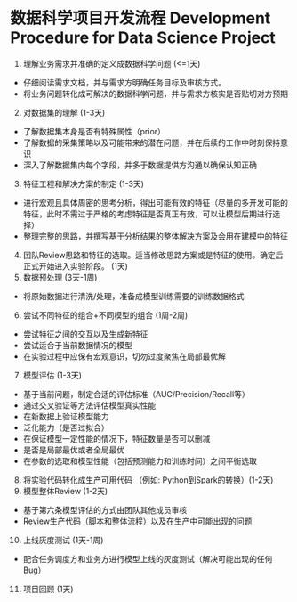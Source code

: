 
# 数据科学项目开发流程 Development Procedure for Data Science Project

1. 理解业务需求并准确的定义成数据科学问题 (<=1天)
 - 仔细阅读需求文档，并与需求方明确任务目标及审核方式。
 - 将业务问题转化成可解决的数据科学问题，并与需求方核实是否贴切对方预期
2. 对数据集的理解 (1-3天)
 - 了解数据集本身是否有特殊属性（prior）
 - 了解数据的采集策略以及可能带来的潜在问题，并在后续的工作中时刻保持意识
 - 深入了解数据集内每个字段，并多于数据提供方沟通以确保认知正确
3. 特征工程和解决方案的制定 (1-3天)
 - 进行宏观且具体周密的思考分析，得出可能有效的特征（尽量的多开发可能的特征，此时不需过于严格的考虑特征是否真正有效，可以让模型后期进行选择）
 - 整理完整的思路，并撰写基于分析结果的整体解决方案及会用在建模中的特征
4. 团队Review思路和特征的选取。适当修改思路方案或是特征的使用。确定后正式开始进入实验阶段。 (1天)
5. 数据预处理 (3天-1周)
 - 将原始数据进行清洗/处理，准备成模型训练需要的训练数据格式
6. 尝试不同特征的组合+不同模型的组合 (1周-2周)
 - 尝试特征之间的交互以及生成新特征
 - 尝试适合于当前数据情况的模型
 - 在实验过程中应保有宏观意识，切勿过度聚焦在局部最优解
7. 模型评估 (1-3天)
 - 基于当前问题，制定合适的评估标准（AUC/Precision/Recall等）
 - 通过交叉验证等方法评估模型真实性能
 - 在新数据上验证模型能力
 - 泛化能力（是否过拟合）
 - 在保证模型一定性能的情况下，特征数量是否可以删减
 - 是否是局部最优或者全局最优
 - 在参数的选取和模型性能（包括预测能力和训练时间）之间平衡选取
8. 将实验代码转化成生产可用代码 （例如: Python到Spark的转换）(1-2天)
9. 模型整体Review (1-2天)
 - 基于第六条模型评估的方式由团队其他成员审核
 - Review生产代码（脚本和整体流程）以及在生产中可能出现的问题
10. 上线灰度测试 (1天-1周)
 - 配合任务调度方和业务方进行模型上线的灰度测试（解决可能出现的任何Bug）
11. 项目回顾 (1天)
